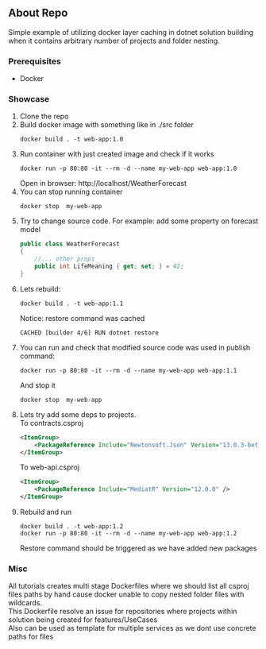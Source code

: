 ## About Repo

Simple example of utilizing docker layer caching in dotnet solution building when it contains arbitrary number of
projects and folder nesting.

### Prerequisites

* Docker

### Showcase

1. Clone the repo
2. Build docker image with something like in ./src folder
    ```shell
    docker build . -t web-app:1.0  
    ```
3. Run container with just created image and check if it works
    ```shell
    docker run -p 80:80 -it --rm -d --name my-web-app web-app:1.0
    ```
    Open in browser: http://localhost/WeatherForecast
4. You can stop running container
    ```shell
    docker stop  my-web-app
    ```
5. Try to change source code. For example: add some property on forecast model
    ```csharp
    public class WeatherForecast
    {
        //... other props
        public int LifeMeaning { get; set; } = 42;
    }
    ```
6. Lets rebuild:
    ```shell
    docker build . -t web-app:1.1  
    ```
    Notice: restore command was cached
    ```
    CACHED [builder 4/6] RUN dotnet restore
    ```
7. You can run and check that modified source code was used in publish command:
    ```shell
    docker run -p 80:80 -it --rm -d --name my-web-app web-app:1.1
    ```
    And stop it
    ```shell
    docker stop  my-web-app
    ```
8. Lets try add some deps to projects.  
    To contracts.csproj
    ```xml
    <ItemGroup>
        <PackageReference Include="Newtonsoft.Json" Version="13.0.3-beta1" />
    </ItemGroup>
    ```
    To web-api.csproj
    ```xml
    <ItemGroup>
        <PackageReference Include="MediatR" Version="12.0.0" />
    </ItemGroup>
    ```
9. Rebuild and run
    ```shell
    docker build . -t web-app:1.2 
    docker run -p 80:80 -it --rm -d --name my-web-app web-app:1.2
    ```
    Restore command should be triggered as we have added new packages 

### Misc

All tutorials creates multi stage Dockerfiles where we should list all csproj files paths by hand cause docker unable to copy nested folder files with wildcards.  
This Dockerfile resolve an issue for repositories where projects within solution being created for features/UseCases  
Also can be used as template for multiple services as we dont use concrete paths for files 

